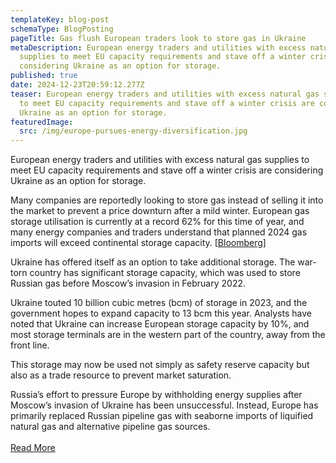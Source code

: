 ```yaml
---
templateKey: blog-post
schemaType: BlogPosting
pageTitle: Gas flush European traders look to store gas in Ukraine
metaDescription: European energy traders and utilities with excess natural gas
  supplies to meet EU capacity requirements and stave off a winter crisis are
  considering Ukraine as an option for storage.
published: true
date: 2024-12-23T20:59:12.277Z
teaser: European energy traders and utilities with excess natural gas supplies
  to meet EU capacity requirements and stave off a winter crisis are considering
  Ukraine as an option for storage.
featuredImage:
  src: /img/europe-pursues-energy-diversification.jpg
---
```

European energy traders and utilities with excess natural gas supplies to meet EU capacity requirements and stave off a winter crisis are considering Ukraine as an option for storage.

Many companies are reportedly looking to store gas instead of selling it into the market to prevent a price downturn after a mild winter. European gas storage utilisation is currently at a record 62% for this time of year, and many energy companies and traders understand that planned 2024 gas imports will exceed continental storage capacity. [[Bloomberg](https://email.cpg-online.de/t/d-l-emjjut-l-dtl/)]

Ukraine has offered itself as an option to take additional storage. The war-torn country has significant storage capacity, which was used to store Russian gas before Moscow’s invasion in February 2022.

Ukraine touted 10 billion cubic metres (bcm) of storage in 2023, and the government hopes to expand capacity to 13 bcm this year. Analysts have noted that Ukraine can increase European storage capacity by 10%, and most storage terminals are in the western part of the country, away from the front line.

This storage may now be used not simply as safety reserve capacity but also as a trade resource to prevent market saturation.

Russia’s effort to pressure Europe by withholding energy supplies after Moscow’s invasion of Ukraine has been unsuccessful. Instead, Europe has primarily replaced Russian pipeline gas with seaborne imports of liquified natural gas and alternative pipeline gas sources.\
\
[R﻿ead More](https://email.cpg-online.de/t/d-A842BC758D458F0D2540EF23F30FEDED)